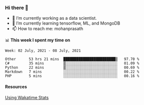 ### Hi there 👋

- 🔭 I’m currently working as a data scientist.
- 🌱 I’m currently learning tensorflow, ML, and MongoDB
- 📫 How to reach me: mohanprasath

📊 **This week I spent my time on**
<!--START_SECTION:waka-->
```text
Week: 02 July, 2021 - 08 July, 2021

Other      53 hrs 21 mins  ████████████████████████▒   97.70 % 
C#         35 mins         ▒░░░░░░░░░░░░░░░░░░░░░░░░   01.09 % 
Python     22 mins         ▒░░░░░░░░░░░░░░░░░░░░░░░░   00.69 % 
Markdown   7 mins          ░░░░░░░░░░░░░░░░░░░░░░░░░   00.22 % 
PHP        5 mins          ░░░░░░░░░░░░░░░░░░░░░░░░░   00.16 % 
```
<!--END_SECTION:waka-->

#### Resources
[Using Wakatime Stats](https://github.com/marketplace/actions/waka-readme)
